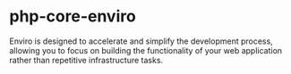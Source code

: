 # php-core-enviro
Enviro is designed to accelerate and simplify the development process, allowing you to focus on building the functionality of your web application rather than repetitive infrastructure tasks.

